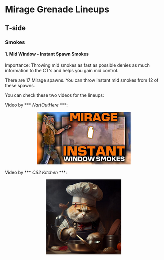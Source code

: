 # Mirage Grenade Lineups

## T-side

### Smokes

#### 1. Mid Window - Instant Spawn Smokes
Importance: Throwing mid smokes as fast as possible denies as much information to the CT's and helps you gain mid control.

There are 17 Mirage spawns. You can throw instant mid smokes from 12 of these spawns.

You can check these two videos for the lineups:

Video by *** _NartOutHere_ ***:
<div align="center">
    <a href="https://www.youtube.com/watch?v=uOJEc2rPRfc&t=168s">
        <img src="../imgs/nartouthere-mirage-midsmokes-tmb.jpg" alt="NartOutHere instant mid smokes on Mirage thumbnail.">
    </a>
</div>

Video by *** _CS2 Kitchen_ ***: 
<div align="center">
    <a href="https://www.youtube.com/watch?v=PpB6L-ICEt8&t=181s">
        <img width=240px height=240px src="../imgs/cs2_kitchen_profile.jpg" alt="CS2 Kitchen profile picture (Cat with a chef's hat).">
    </a>
</div>
